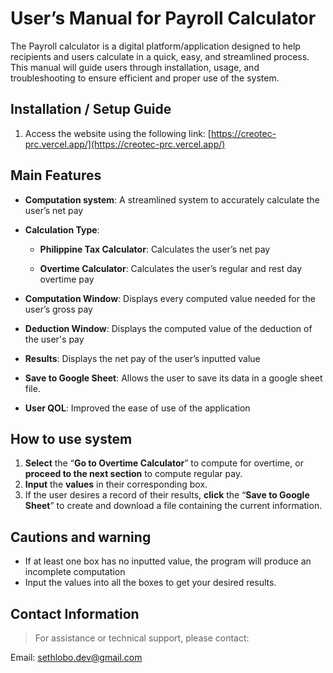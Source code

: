 ﻿# User’s Manual for Payroll Calculator
The Payroll calculator is a digital platform/application designed to help recipients and users calculate in a quick, easy, and streamlined process. This manual will guide users through installation, usage, and troubleshooting to ensure efficient and proper use of the system.
## Installation / Setup Guide
1. Access the website using the following link:
		[https://creotec-prc.vercel.app/](https://creotec-prc.vercel.app/)
## Main Features
- **Computation system**: A streamlined system to accurately calculate the user’s net pay
 -   **Calculation Type**:
		-   **Philippine Tax Calculator**: Calculates the user’s net pay
		
		- **Overtime Calculator**: Calculates the user’s regular and rest day overtime pay

- **Computation Window**: Displays every computed value needed for the user’s gross pay

-   **Deduction Window**: Displays the computed value of the deduction of the user's pay

-   **Results**: Displays the net pay of the user’s inputted value

-   **Save to Google Sheet**: Allows the user to save its data in a google sheet file.

-   **User QOL**: Improved the ease of use of the application
## How to use system
1. **Select** the “**Go to Overtime Calculator**” to compute for overtime, or **proceed to the next section** to compute regular pay.
2.  **Input** the **values** in their corresponding box.
3. If the user desires a record of their results, **click** the “**Save to Google Sheet**” to create and download a file containing the current information.

## Cautions and warning
-   If at least one box has no inputted value, the program will produce an incomplete computation
-   Input the values into all the boxes to get your desired results.
## Contact Information
>For assistance or technical support, please contact:

Email: sethlobo.dev@gmail.com

